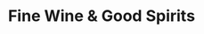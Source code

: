 ---
title: "Fine Wine & Good Spirits"
url: /sinking-spring/fine-wine-und-good-spirits/
shop: Spirituosen
---